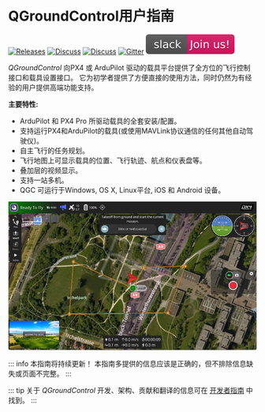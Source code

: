 # QGroundControl用户指南

[![Releases](https://img.shields.io/github/release/mavlink/QGroundControl.svg)](https://github.com/mavlink/QGroundControl/releases) [![Discuss](https://img.shields.io/badge/discuss-px4-ff69b4.svg)](http://discuss.px4.io/c/qgroundcontrol/qgroundcontrol-usage) [![Discuss](https://img.shields.io/badge/discuss-ardupilot-ff69b4.svg)](http://discuss.ardupilot.org/c/ground-control-software/qgroundcontrol) [![Gitter](https://badges.gitter.im/Join%20Chat.svg)](https://gitter.im/mavlink/qgroundcontrol?utm_source=badge&utm_medium=badge&utm_campaign=pr-badge&utm_content=badge) [![Slack](../../assets/site/slack.svg)](https://join.slack.com/t/px4/shared_invite/zt-si4xo5qs-R4baYFmMjlrT4rQK5yUnaA)

_QGroundControl_ 向PX4 或 ArduPilot 驱动的载具平台提供了全方位的飞行控制接口和载具设置接口。 它为初学者提供了方便直接的使用方法，同时仍然为有经验的用户提供高端功能支持。

**主要特性:**

- ArduPilot 和 PX4 Pro 所驱动载具的全套安装/配置。
- 支持运行PX4和ArduPilot的载具(或使用MAVLink协议通信的任何其他自动驾驶仪)。
- 自主飞行的任务规划。
- 飞行地图上可显示载具的位置、飞行轨迹、航点和仪表盘等。
- 叠加层的视频显示。
- 支持一站多机。
- QGC 可运行于Windows, OS X, Linux平台, iOS 和 Android 设备。

![](../../assets/quickstart/ConnectedVehicle.jpg)

::: info
本指南将持续更新！ 本指南多提供的信息应该是正确的，但不排除信息缺失或页面不完整。
:::

::: tip
关于 _QGroundControl_ 开发、架构、贡献和翻译的信息可在 [开发者指南](https://dev.qgroundcontrol.com/en/) 中找到。
:::
